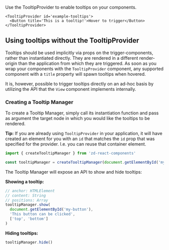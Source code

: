 Use the TooltipProvider to enable tooltips on your components.

```
<TooltipProvider id='example-tooltips'>
  <Button title='This is a tooltip!'>Hover to trigger</Button>
</TooltipProvider>
```

## Using tooltips without the TooltipProvider

Tooltips should be used implicitly via props on the trigger-components, rather than instantiated directly.
They are rendered in a different render-origin than the application from which they are triggered.
As soon as you wrap your components with the `TooltipProvider` component, any supported component with a `title` property will spawn tooltips when hovered.

It is, however, possible to trigger tooltips directly on an ad-hoc basis by utilizing the API that the `View` component implements internally.

### Creating a Tooltip Manager

To create a Tooltip Manager, simply call its instantiation function and pass as argument the target node in which you would like the tooltips to be rendered.

**Tip:** If you are already using `TooltipProvider` in your application, it will have created an element for you with an `id` that matches the `id` prop that was specified for the provider. I.e. you can reuse that container element.

```javascript
import { createTooltipManager } from 'zd-react-components'

const tooltipManager = createTooltipManager(document.getElementById('my-tooltips'))
```

The Tooltip Manager will expose an API to show and hide tooltips:

**Showing a tooltip:**

```javascript
// anchor: HTMLElement
// content: String
// positions: Array
tooltipManager.show(
  document.getElementById('my-button'),
  'This button can be clicked',
  ['top', 'bottom']
)
```
**Hiding tooltips:**

```javascript
tooltipManager.hide()
```
#
